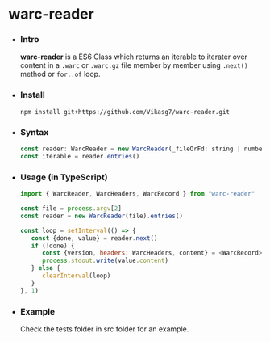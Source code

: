 # warc-reader

- ### Intro  
   **warc-reader** is a ES6 Class which returns an iterable to iterater over content in a `.warc` or `.warc.gz` file member by member using `.next()` method or `for..of` loop.

- ### Install  
   `npm install git+https://github.com/Vikasg7/warc-reader.git`  

- ### Syntax  
   ````javascript  
   const reader: WarcReader = new WarcReader(_fileOrFd: string | number, _isGzip?: boolean, _startAt?: number, _chunkSize?: number)
   const iterable = reader.entries()
   ````

- ### Usage (in TypeScript)  
   ````javascript  
   import { WarcReader, WarcHeaders, WarcRecord } from "warc-reader"

   const file = process.argv[2]
   const reader = new WarcReader(file).entries()

   const loop = setInterval(() => {
      const {done, value} = reader.next()
      if (!done) {
         const {version, headers: WarcHeaders, content} = <WarcRecord>value
         process.stdout.write(value.content)
      } else {
         clearInterval(loop)
      }
   }, 1)
   ````

- ### Example
   Check the tests folder in src folder for an example.